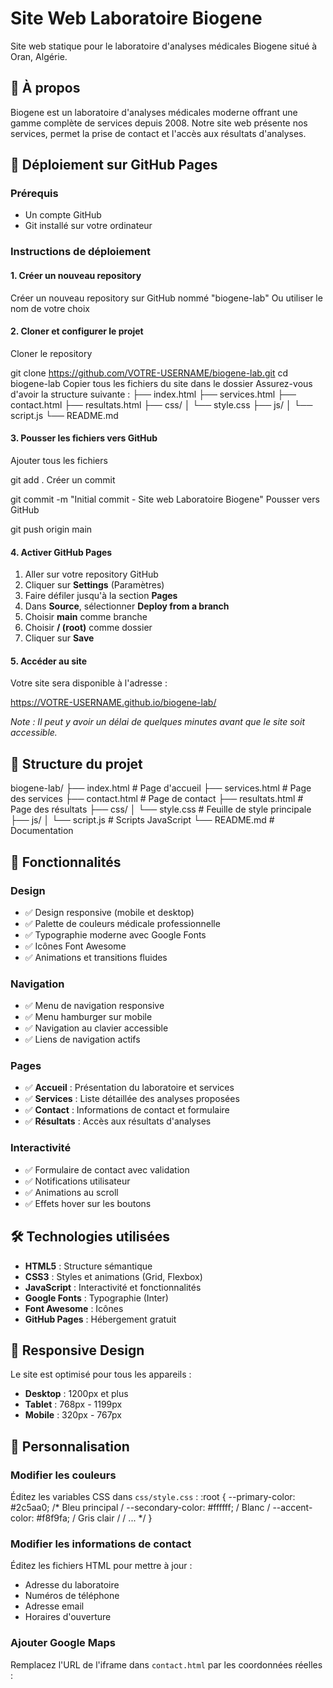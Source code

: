 # Site Web Laboratoire Biogene

Site web statique pour le laboratoire d'analyses médicales Biogene situé à Oran, Algérie.

## 🏥 À propos

Biogene est un laboratoire d'analyses médicales moderne offrant une gamme complète de services depuis 2008. Notre site web présente nos services, permet la prise de contact et l'accès aux résultats d'analyses.

## 🚀 Déploiement sur GitHub Pages

### Prérequis
- Un compte GitHub
- Git installé sur votre ordinateur

### Instructions de déploiement

#### 1. Créer un nouveau repository
Créer un nouveau repository sur GitHub nommé "biogene-lab"
Ou utiliser le nom de votre choix

#### 2. Cloner et configurer le projet
Cloner le repository

git clone https://github.com/VOTRE-USERNAME/biogene-lab.git
cd biogene-lab
Copier tous les fichiers du site dans le dossier
Assurez-vous d'avoir la structure suivante :
├── index.html
├── services.html
├── contact.html
├── resultats.html
├── css/
│ └── style.css
├── js/
│ └── script.js
└── README.md


#### 3. Pousser les fichiers vers GitHub
Ajouter tous les fichiers

git add .
Créer un commit

git commit -m "Initial commit - Site web Laboratoire Biogene"
Pousser vers GitHub

git push origin main


#### 4. Activer GitHub Pages
1. Aller sur votre repository GitHub
2. Cliquer sur **Settings** (Paramètres)
3. Faire défiler jusqu'à la section **Pages**
4. Dans **Source**, sélectionner **Deploy from a branch**
5. Choisir **main** comme branche
6. Choisir **/ (root)** comme dossier
7. Cliquer sur **Save**

#### 5. Accéder au site
Votre site sera disponible à l'adresse :


https://VOTRE-USERNAME.github.io/biogene-lab/


*Note : Il peut y avoir un délai de quelques minutes avant que le site soit accessible.*

## 📁 Structure du projet

biogene-lab/
├── index.html # Page d'accueil
├── services.html # Page des services
├── contact.html # Page de contact
├── resultats.html # Page des résultats
├── css/
│ └── style.css # Feuille de style principale
├── js/
│ └── script.js # Scripts JavaScript
└── README.md # Documentation


## 🎨 Fonctionnalités

### Design
- ✅ Design responsive (mobile et desktop)
- ✅ Palette de couleurs médicale professionnelle
- ✅ Typographie moderne avec Google Fonts
- ✅ Icônes Font Awesome
- ✅ Animations et transitions fluides

### Navigation
- ✅ Menu de navigation responsive
- ✅ Menu hamburger sur mobile
- ✅ Navigation au clavier accessible
- ✅ Liens de navigation actifs

### Pages
- ✅ **Accueil** : Présentation du laboratoire et services
- ✅ **Services** : Liste détaillée des analyses proposées
- ✅ **Contact** : Informations de contact et formulaire
- ✅ **Résultats** : Accès aux résultats d'analyses

### Interactivité
- ✅ Formulaire de contact avec validation
- ✅ Notifications utilisateur
- ✅ Animations au scroll
- ✅ Effets hover sur les boutons

## 🛠️ Technologies utilisées

- **HTML5** : Structure sémantique
- **CSS3** : Styles et animations (Grid, Flexbox)
- **JavaScript** : Interactivité et fonctionnalités
- **Google Fonts** : Typographie (Inter)
- **Font Awesome** : Icônes
- **GitHub Pages** : Hébergement gratuit

## 📱 Responsive Design

Le site est optimisé pour tous les appareils :
- **Desktop** : 1200px et plus
- **Tablet** : 768px - 1199px
- **Mobile** : 320px - 767px

## 🔧 Personnalisation

### Modifier les couleurs
Éditez les variables CSS dans `css/style.css` :
:root {
--primary-color: #2c5aa0; /* Bleu principal /
--secondary-color: #ffffff; / Blanc /
--accent-color: #f8f9fa; / Gris clair /
/ ... */
}


### Modifier les informations de contact
Éditez les fichiers HTML pour mettre à jour :
- Adresse du laboratoire
- Numéros de téléphone
- Adresse email
- Horaires d'ouverture

### Ajouter Google Maps
Remplacez l'URL de l'iframe dans `contact.html` par les coordonnées réelles :
